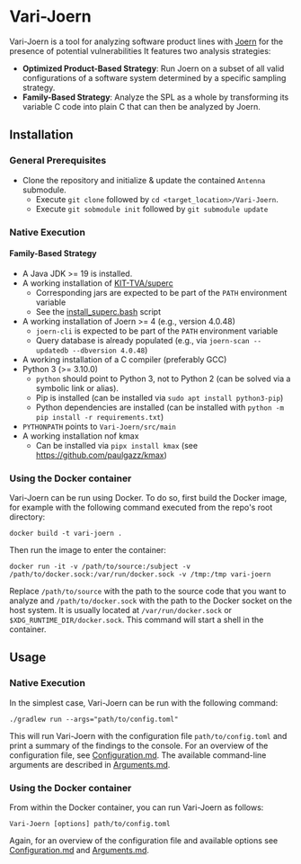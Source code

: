 # Vari-Joern

Vari-Joern is a tool for analyzing software product lines with [Joern](https://joern.io) for the presence of potential
vulnerabilities
It features two analysis strategies:
- **Optimized Product-Based Strategy**: Run Joern on a subset of all valid configurations of a software system determined 
  by a specific sampling strategy.
- **Family-Based Strategy**: Analyze the SPL as a whole by transforming its variable C code into plain C that can then be
  analyzed by Joern.

## Installation 

### General Prerequisites
- Clone the repository and initialize & update the contained  `Antenna` submodule. 
  - Execute `git clone` followed by `cd <target_location>/Vari-Joern`.
  - Execute ``git sobmodule init`` followed by `git submodule update`

### Native Execution

#### Family-Based Strategy
- A Java JDK >= 19 is installed.
- A working installation of [KIT-TVA/superc](https://github.com/KIT-TVA/superc)
  - Corresponding jars are expected to be part of the `PATH` environment variable
  - See the [install_superc.bash](scripts/install_superc.bash) script
- A working installation of Joern >= 4 (e.g., version 4.0.48)
  - `joern-cli` is expected to be part of the `PATH` environment variable
  - Query database is already populated (e.g., via `joern-scan --updatedb --dbversion 4.0.48`)
- A working installation of a C compiler (preferably GCC)
- Python 3 (>= 3.10.0)
  - `python` should point to Python 3, not to Python 2 (can be solved via a symbolic link or alias). 
  - Pip is installed (can be installed via `sudo apt install python3-pip`)
  - Python dependencies are installed (can be installed with `python -m pip install -r requirements.txt`)
- `PYTHONPATH` points to `Vari-Joern/src/main`
- A working installation nof kmax
  - Can be installed via `pipx install kmax` (see https://github.com/paulgazz/kmax) 

### Using the Docker container
Vari-Joern can be run using Docker. To do so, first build the Docker image, for example with the following command
executed from the repo's root directory:
```shell
docker build -t vari-joern .
```

Then run the image to enter the container:
```shell
docker run -it -v /path/to/source:/subject -v /path/to/docker.sock:/var/run/docker.sock -v /tmp:/tmp vari-joern
```
Replace `/path/to/source` with the path to the source code that you want to analyze and `/path/to/docker.sock` with the
path to the Docker socket on the host system. It is usually located at `/var/run/docker.sock` or
`$XDG_RUNTIME_DIR/docker.sock`. This command will start a shell in the container.


## Usage

### Native Execution
In the simplest case, Vari-Joern can be run with the following command:
```shell
./gradlew run --args="path/to/config.toml"
```
This will run Vari-Joern with the configuration file `path/to/config.toml` and print a summary of the findings to the
console.
For an overview of the configuration file, see [Configuration.md](docs/Configuration.md). The available command-line
arguments are described in [Arguments.md](docs/Arguments.md).

### Using the Docker container
From within the Docker container, you can run Vari-Joern as
follows:
```shell
Vari-Joern [options] path/to/config.toml
```

Again, for an overview of the configuration file and available options see [Configuration.md](docs/Configuration.md) and [Arguments.md](docs/Arguments.md).
